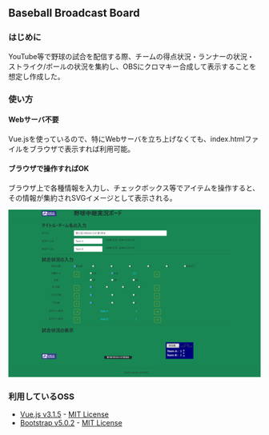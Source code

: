 ## Baseball Broadcast Board

### はじめに

YouTube等で野球の試合を配信する際、チームの得点状況・ランナーの状況・ストライク/ボールの状況を集約し、OBSにクロマキー合成して表示することを想定し作成した。

### 使い方

#### Webサーバ不要

Vue.jsを使っているので、特にWebサーバを立ち上げなくても、index.htmlファイルをブラウザで表示すれば利用可能。

#### ブラウザで操作すればOK

ブラウザ上で各種情報を入力し、チェックボックス等でアイテムを操作すると、その情報が集約されSVGイメージとして表示される。

![全体イメージ](doc/board_all.png)

### 利用しているOSS

* [Vue.js v3.1.5](https://github.com/vuejs/core/releases/tag/v3.1.5) - [MIT License](https://github.com/vuejs/core/blob/v3.1.5/LICENSE)
* [Bootstrap v5.0.2](https://github.com/twbs/bootstrap/releases/tag/v5.0.2) - [MIT License](https://github.com/twbs/bootstrap/blob/v5.0.2/LICENSE)